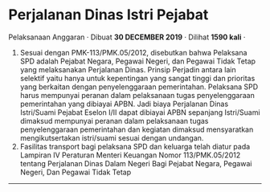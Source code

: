 Perjalanan Dinas Istri Pejabat
==============================

Pelaksanaan Anggaran · Dibuat **30 DECEMBER 2019** · Dilihat **1590 kali** ·

1.  Sesuai dengan PMK-113/PMK.05/2012, disebutkan bahwa Pelaksana SPD adalah Pejabat Negara, Pegawai Negeri, dan Pegawai Tidak Tetap yang melaksanakan Perjalanan Dinas. Prinsip Perjadin antara lain selektif yaitu hanya untuk kepentingan yang sangat tinggi dan prioritas yang berkaitan dengan penyelenggaraan pemerintahan. Pelaksana SPD harus mempunyai peranan dalam pelaksanaan tugas penyelenggaraan pemerintahan yang dibiayai APBN. Jadi biaya Perjalanan Dinas Istri/Suami Pejabat Eselon I/II dapat dibiayai APBN sepanjang Istri/Suami dimaksud mempunyai peranan dalam pelaksanaan tugas penyelenggaraan pemerintahan dan kegiatan dimaksud mensyaratkan mengikutsertakan istri/suami sesuai dengan undangan.
2.  Fasilitas transport bagi pelaksana SPD dan keluarga telah diatur pada Lampiran IV Peraturan Menteri Keuangan Nomor 113/PMK.05/2012 tentang Perjalanan Dinas Dalam Negeri Bagi Pejabat Negara, Pegawai Negeri, Dan Pegawai Tidak Tetap

  

  
  
  

* * *